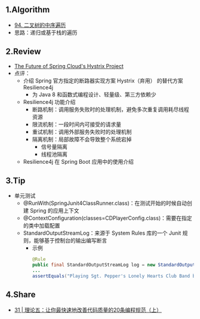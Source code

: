 ## 1.Algorithm
- [94. 二叉树的中序遍历](https://leetcode-cn.com/problems/binary-tree-inorder-traversal/)
- 思路：递归或基于栈的遍历
## 2.Review
- [The Future of Spring Cloud's Hystrix Project](https://www.infoq.com/articles/spring-cloud-hystrix/?useSponsorshipSuggestions=true&itm_source=articles_about_java&itm_medium=link&itm_campaign=java)
- 点评：
    - 介绍 Spring 官方指定的断路器实现方案 Hystrix（弃用） 的替代方案 Resilience4j
        - 为 Java 8 和函数式编程设计、轻量级、第三方依赖少
    - Resilience4j 功能介绍
        - 断路机制：调用服务失败时的处理机制，避免多次重复调用耗尽线程资源
        - 限流机制：一段时间内可接受的请求量
        - 重试机制：调用外部服务失败时的处理机制
        - 隔离机制：局部故障不会导致整个系统宕掉
            - 信号量隔离
            - 线程池隔离
    - Resilience4j 在 Spring Boot 应用中的使用介绍
## 3.Tip
- 单元测试
    - @RunWith(SpringJunit4ClassRunner.class)：在测试开始的时候自动创建 Spring 的应用上下文
    - @ContextConfiguration(classes=CDPlayerConfig.class)：需要在指定的类中加载配置
    - StandardOutputStreamLog：来源于 System Rules 库的一个 Junit 规则，能够基于控制台的输出编写断言
        - 示例
            ``` java
            @Rule
            public final StandardOutputStreamLog log = new StandardOutputStreamLog();
            ...
            assertEquals("Playing Sgt. Pepper's Lonely Hearts Club Band by The Beatles", log.getLog());
            ```
## 4.Share
- [31 | 理论五：让你最快速地改善代码质量的20条编程规范（上）](https://time.geekbang.org/column/article/188622)